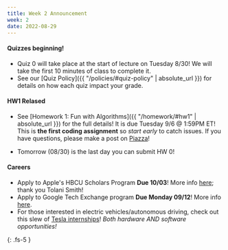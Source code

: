```yaml
---
title: Week 2 Announcement
week: 2
date: 2022-08-29
---
```


#### Quizzes beginning!
- Quiz 0 will take place at the start of lecture on Tuesday 8/30! We will take the first 10 minutes of class to complete it. 
- See our [Quiz Policy]({{ "/policies/#quiz-policy" | absolute_url }}) for details on how each quiz impact your grade.


#### HW1 Relased 

- See [Homework 1: Fun with Algorithms]({{ "/homework/#hw1" | absolute_url }}) for the full details! It is due Tuesday 9/6 @ 1:59PM ET! This is **the first coding assignment** so *start early* to catch issues. If you have questions, please make a post on [Piazza](https://piazza.com/class/l6fee1cmjpp5az)!

- Tomorrow (08/30) is the last day you can submit HW 0!

#### Careers
- Apply to Apple's HBCU Scholars Program **Due 10/03**!  More info [here](https://www.tmcf.org/students-alumni/corp-scholar-programs/apple-hbcu-scholars/); thank you Tolani Smith!
- Apply to Google Tech Exchange program **Due Monday 09/12**! More info [here](https://buildyourfuture.withgoogle.com/programs/tech-exchange).
- For those interested in electric vehicles/autonomous driving, check out this slew of [Tesla internships](https://www.tesla.com/careers/search/?query=Internship&type=3&site=US)! _Both hardware AND software opportunities!_   

{: .fs-5 }
